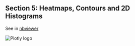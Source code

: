Section 5: Heatmaps, Contours and 2D Histograms
---------------------------------

See in
[nbviewer](http://nbviewer.ipython.org/github/etpinard/plotly-python-doc/tree/master/s5_heatmaps/s5_heatmaps.ipynb)

![Plotly logo](http://i.imgur.com/4vwuxdJ.png)
